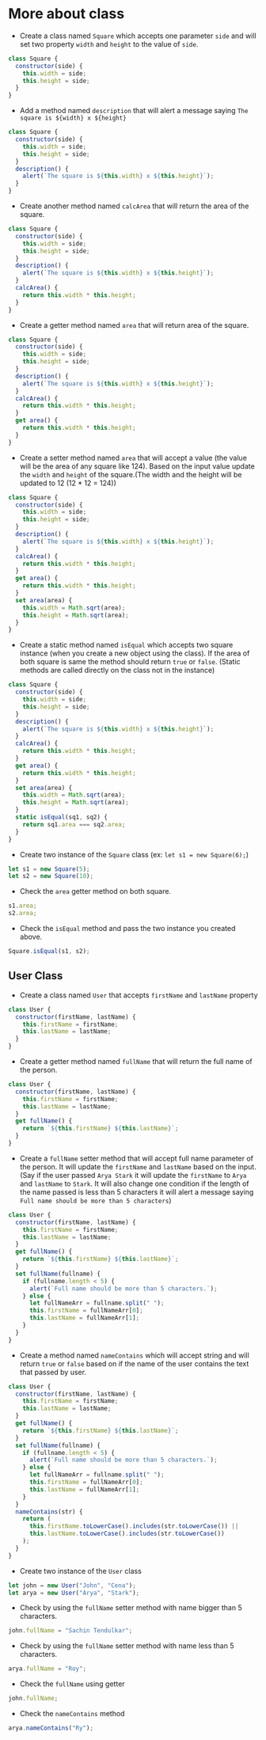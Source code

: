 # More about class

- Create a class named `Square` which accepts one parameter `side` and will set two property `width` and `height` to the value of `side`.

```js
class Square {
  constructor(side) {
    this.width = side;
    this.height = side;
  }
}
```

- Add a method named `description` that will alert a message saying `The square is ${width} x ${height}`

```js
class Square {
  constructor(side) {
    this.width = side;
    this.height = side;
  }
  description() {
    alert(`The square is ${this.width} x ${this.height}`);
  }
}
```

- Create another method named `calcArea` that will return the area of the square.

```js
class Square {
  constructor(side) {
    this.width = side;
    this.height = side;
  }
  description() {
    alert(`The square is ${this.width} x ${this.height}`);
  }
  calcArea() {
    return this.width * this.height;
  }
}
```

- Create a getter method named `area` that will return area of the square.

```js
class Square {
  constructor(side) {
    this.width = side;
    this.height = side;
  }
  description() {
    alert(`The square is ${this.width} x ${this.height}`);
  }
  calcArea() {
    return this.width * this.height;
  }
  get area() {
    return this.width * this.height;
  }
}
```

- Create a setter method named `area` that will accept a value (the value will be the area of any square like 124). Based on the input value update the `width` and `height` of the square.(The width and the height will be updated to 12 (12 \* 12 = 124))

```js
class Square {
  constructor(side) {
    this.width = side;
    this.height = side;
  }
  description() {
    alert(`The square is ${this.width} x ${this.height}`);
  }
  calcArea() {
    return this.width * this.height;
  }
  get area() {
    return this.width * this.height;
  }
  set area(area) {
    this.width = Math.sqrt(area);
    this.height = Math.sqrt(area);
  }
}
```

- Create a static method named `isEqual` which accepts two square instance (when you create a new object using the class). If the area of both square is same the method should return `true` or `false`. (Static methods are called directly on the class not in the instance)

```js
class Square {
  constructor(side) {
    this.width = side;
    this.height = side;
  }
  description() {
    alert(`The square is ${this.width} x ${this.height}`);
  }
  calcArea() {
    return this.width * this.height;
  }
  get area() {
    return this.width * this.height;
  }
  set area(area) {
    this.width = Math.sqrt(area);
    this.height = Math.sqrt(area);
  }
  static isEqual(sq1, sq2) {
    return sq1.area === sq2.area;
  }
}
```

- Create two instance of the `Square` class (ex: `let s1 = new Square(6);`)

```js
let s1 = new Square(5);
let s2 = new Square(10);
```

- Check the `area` getter method on both square.

```js
s1.area;
s2.area;
```

- Check the `isEqual` method and pass the two instance you created above.

```js
Square.isEqual(s1, s2);
```

## User Class

- Create a class named `User` that accepts `firstName` and `lastName` property

```js
class User {
  constructor(firstName, lastName) {
    this.firstName = firstName;
    this.lastName = lastName;
  }
}
```

- Create a getter method named `fullName` that will return the full name of the person.

```js
class User {
  constructor(firstName, lastName) {
    this.firstName = firstName;
    this.lastName = lastName;
  }
  get fullName() {
    return `${this.firstName} ${this.lastName}`;
  }
}
```

- Create a `fullName` setter method that will accept full name parameter of the person. It will update the `firstName` and `lastName` based on the input. (Say if the user passed `Arya Stark` it will update the `firstName` to `Arya` and `lastName` to `Stark`. It will also change one condition if the length of the name passed is less than 5 characters it will alert a message saying `Full name should be more than 5 characters`)

```js
class User {
  constructor(firstName, lastName) {
    this.firstName = firstName;
    this.lastName = lastName;
  }
  get fullName() {
    return `${this.firstName} ${this.lastName}`;
  }
  set fullName(fullname) {
    if (fullname.length < 5) {
      alert(`Full name should be more than 5 characters.`);
    } else {
      let fullNameArr = fullname.split(" ");
      this.firstName = fullNameArr[0];
      this.lastName = fullNameArr[1];
    }
  }
}
```

- Create a method named `nameContains` which will accept string and will return `true` or `false` based on if the name of the user contains the text that passed by user.

```js
class User {
  constructor(firstName, lastName) {
    this.firstName = firstName;
    this.lastName = lastName;
  }
  get fullName() {
    return `${this.firstName} ${this.lastName}`;
  }
  set fullName(fullname) {
    if (fullname.length < 5) {
      alert(`Full name should be more than 5 characters.`);
    } else {
      let fullNameArr = fullname.split(" ");
      this.firstName = fullNameArr[0];
      this.lastName = fullNameArr[1];
    }
  }
  nameContains(str) {
    return (
      this.firstName.toLowerCase().includes(str.toLowerCase()) ||
      this.lastName.toLowerCase().includes(str.toLowerCase())
    );
  }
}
```

- Create two instance of the `User` class

```js
let john = new User("John", "Cena");
let arya = new User("Arya", "Stark");
```

- Check by using the `fullName` setter method with name bigger than 5 characters.

```js
john.fullName = "Sachin Tendulkar";
```

- Check by using the `fullName` setter method with name less than 5 characters.

```js
arya.fullName = "Roy";
```

- Check the `fullName` using getter

```js
john.fullName;
```

- Check the `nameContains` method

```js
arya.nameContains("Ry");
```
